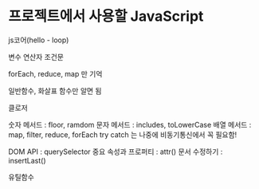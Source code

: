 # 프로젝트에서 사용할 JavaScript


js코어(hello - loop)

변수
연산자
조건문

forEach, reduce, map 만 기억

일반함수, 화살표 함수만 알면 됨

클로저

숫자 메서드 : floor, ramdom
문자 메서드 : includes, toLowerCase
배열 메서드 : map, filter, reduce, forEach
try catch 는 나중에 비동기통신에서 꼭 필요함!


DOM API : querySelector 중요
속성과 프로퍼티 : attr()
문서 수정하기 : insertLast()


유틸함수
